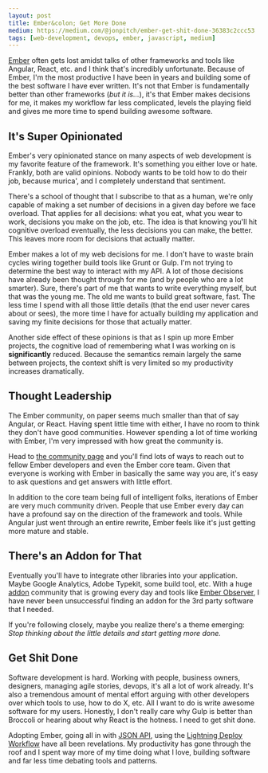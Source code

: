 ```yaml
---
layout: post
title: Ember&colon; Get More Done
medium: https://medium.com/@jonpitch/ember-get-shit-done-36383c2ccc53
tags: [web-development, devops, ember, javascript, medium]
---
```


[Ember](http://emberjs.com/) often gets lost amidst talks of other frameworks and tools like Angular, React, etc. and I think that's incredibly unfortunate. Because of Ember, I'm the most productive I have been in years and building some of the best software I have ever written. It's not that Ember is fundamentally better than other frameworks (*but it is...*), it's that Ember makes decisions for me, it makes my workflow far less complicated, levels the playing field and gives me more time to spend building awesome software.

<!--more-->

## It's Super Opinionated
Ember's very opinionated stance on many aspects of web development is my favorite feature of the framework. It's something you either love or hate. Frankly, both are valid opinions. Nobody wants to be told how to do their job, because murica', and I completely understand that sentiment.

There's a school of thought that I subscribe to that as a human, we're only capable of making a set number of decisions in a given day before we face overload. That applies for all decisions: what you eat, what you wear to work, decisions you make on the job, etc. The idea is that knowing you'll hit cognitive overload eventually, the less decisions you can make, the better. This leaves more room for decisions that actually matter.

Ember makes a lot of my web decisions for me. I don't have to waste brain cycles wiring together build tools like Grunt or Gulp. I'm not trying to determine the best way to interact with my API. A lot of those decisions have already been thought through for me (and by people who are a lot smarter). Sure, there's part of me that wants to write everything myself, but that was the young me. The old me wants to build great software, fast. The less time I spend with all those little details (that the end user never cares about or sees), the more time I have for actually building my application and saving my finite decisions for those that actually matter.

Another side effect of these opinions is that as I spin up more Ember projects, the cognitive load of remembering what I was working on is **significantly** reduced. Because the semantics remain largely the same between projects, the context shift is very limited so my productivity increases dramatically.

## Thought Leadership
The Ember community, on paper seems much smaller than that of say Angular, or React. Having spent little time with either, I have no room to think they don't have good communities. However spending a lot of time working with Ember, I'm very impressed with how great the community is.

Head to [the community page](http://emberjs.com/community/) and you'll find lots of ways to reach out to fellow Ember developers and even the Ember core team. Given that everyone is working with Ember in basically the same way you are, it's easy to ask questions and get answers with little effort.

In addition to the core team being full of intelligent folks, iterations of Ember are very much community driven. People that use Ember every day can have a profound say on the direction of the framework and tools. While Angular just went through an entire rewrite, Ember feels like it's just getting more mature and stable.

## There's an Addon for That
Eventually you'll have to integrate other libraries into your application. Maybe Google Analytics, Adobe Typekit, some build tool, etc. With a huge [addon](http://www.emberaddons.com/) community that is growing every day and tools like [Ember Observer](http://emberobserver.com/), I have never been unsuccessful finding an addon for the 3rd party software that I needed.

If you're following closely, maybe you realize there's a theme emerging: *Stop thinking about the little details and start getting more done.*

## Get Shit Done
Software development is hard. Working with people, business owners, designers, managing agile stories, devops, it's all a lot of work already. It's also a tremendous amount of mental effort arguing with other developers over which tools to use, how to do X, etc. All I want to do is write awesome software for my users. Honestly, I don't really care why Gulp is better than Broccoli or hearing about why React is the hotness. I need to get shit done.

Adopting Ember, going all in with [JSON API](http://jsonapi.org/), using the [Lightning Deploy Workflow](http://ember-cli-deploy.com/) have all been revelations. My productivity has gone through the roof and I spent way more of my time doing what I love, building software and far less time debating tools and patterns.
